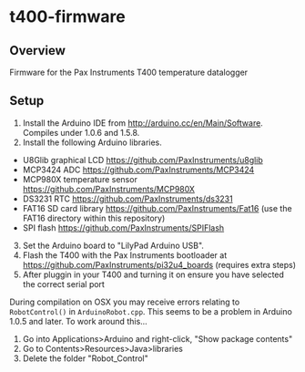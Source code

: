 # t400-firmware

## Overview
Firmware for the Pax Instruments T400 temperature datalogger

## Setup
1. Install the Arduino IDE from http://arduino.cc/en/Main/Software. Compiles under 1.0.6 and 1.5.8.
2. Install the following Arduino libraries.
  - U8Glib graphical LCD https://github.com/PaxInstruments/u8glib
  - MCP3424 ADC https://github.com/PaxInstruments/MCP3424
  - MCP980X temperature sensor https://github.com/PaxInstruments/MCP980X
  - DS3231 RTC https://github.com/PaxInstruments/ds3231
  - FAT16 SD card library https://github.com/PaxInstruments/Fat16 (use the FAT16 directory within this repository)
  - SPI flash https://github.com/PaxInstruments/SPIFlash
3. Set the Arduino board to "LilyPad Arduino USB".
4. Flash the T400 with the Pax Instruments bootloader at https://github.com/PaxInstruments/pi32u4_boards (requires extra steps)
4. After pluggin in your T400 and turning it on ensure you have selected the correct serial port

During compilation on OSX you may receive errors relating to `RobotControl()` in `ArduinoRobot.cpp`. This seems to be a problem in Arduino 1.0.5 and later. To work around this...

1. Go into Applications>Arduino and right-click, "Show package contents"
2. Go to Contents>Resources>Java>libraries
3. Delete the folder "Robot_Control"
